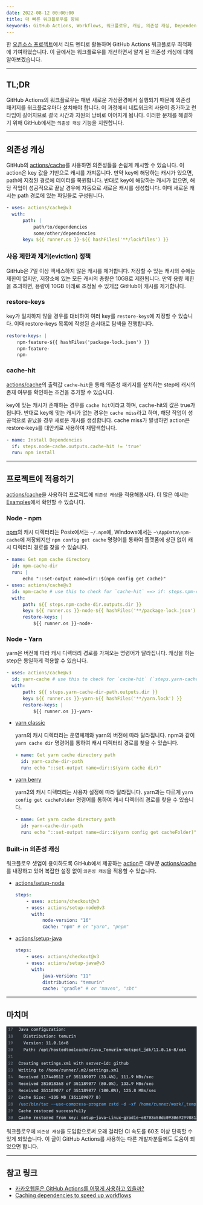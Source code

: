 ```yaml
---
date: 2022-08-12 00:00:00
title: 더 빠른 워크플로우를 향해
keywords: GitHub Actions, Workflows, 워크플로우, 캐싱, 의존성 캐싱, Dependency Caching, cache
---
```


한 [오픈소스 프로젝트](https://github.com/fosslight/fosslight)에서 리드 멘티로 활동하며 GitHub Actions 워크플로우 최적화에 기여하였습니다.
이 글에서는 워크플로우를 개선하면서 알게 된 의존성 캐싱에 대해 알아보겠습니다.

<!-- end -->

---

## TL;DR

GitHub Actions의 워크플로우는 매번 새로운 가상환경에서 실행되기 때문에 의존성 패키지를 워크플로우마다 설치해야 합니다.
이 과정에서 네트워크의 사용이 증가하고 런타임이 길어지므로 결국 시간과 자원의 낭비로 이어지게 됩니다.
이러한 문제를 해결하기 위해 GitHub에서는 `의존성 캐싱` 기능을 지원합니다.

---

## 의존성 캐싱

GitHub의 [actions/cache](https://github.com/actions/cache)를 사용하면 의존성들을 손쉽게 캐시할 수 있습니다.
이 action은 key 값을 기반으로 캐시를 가져옵니다. 만약 key에 해당하는 캐시가 있으면, path에 지정된 경로에 데이터를 복원합니다.
반대로 key에 해당하는 캐시가 없으면, 해당 작업이 성공적으로 끝날 경우에 자동으로 새로운 캐시를 생성합니다. 이때 새로운 캐시는 path 경로에 있는 파일들로 구성됩니다.

```yml
- uses: actions/cache@v3
  with:
      path: |
          path/to/dependencies
          some/other/dependencies
      key: ${{ runner.os }}-${{ hashFiles('**/lockfiles') }}
```

### 사용 제한과 제거(eviction) 정책

GitHub은 7일 이상 액세스하지 않은 캐시를 제거합니다.
저장할 수 있는 캐시의 수에는 제한이 없지만, 저장소에 있는 모든 캐시의 총량은 10GB로 제한됩니다.
만약 용량 제한을 초과하면, 용량이 10GB 아래로 조정될 수 있게끔 GitHub이 캐시를 제거합니다.

### restore-keys

key가 일치하지 않을 경우를 대비하여 여러 key를 `restore-keys`에 지정할 수 있습니다.
이때 restore-keys 목록에 작성된 순서대로 탐색을 진행합니다.

```yml
restore-keys: |
    npm-feature-${{ hashFiles('package-lock.json') }}
    npm-feature-
    npm-
```

### cache-hit

[actions/cache](https://github.com/actions/cache)의 출력값 `cache-hit`을 통해 의존성 패키지를 설치하는 step에 캐시의 존재 여부를 확인하는 조건을 추가할 수 있습니다.

key에 맞는 캐시가 존재하는 경우를 `cache hit`이라고 하며, cache-hit의 값은 true가 됩니다.
반대로 key에 맞는 캐시가 없는 경우는 `cache miss`라고 하며, 해당 작업이 성공적으로 끝났을 경우 새로운 캐시를 생성합니다.
cache miss가 발생하면 action은 restore-keys를 대안키로 사용하여 재탐색합니다.

```yml
- name: Install Dependencies
  if: steps.node-cache.outputs.cache-hit != 'true'
  run: npm install
```

---

## 프로젝트에 적용하기

[actions/cache](https://github.com/actions/cache)을 사용하여 프로젝트에 `의존성 캐싱`을 적용해봅시다.
더 많은 예시는 [Examples](https://github.com/actions/cache/blob/main/examples.md)에서 확인할 수 있습니다.

### Node - npm

[npm](https://www.npmjs.com)의 캐시 디렉터리는 Posix에서는 `~/.npm`에, Windows에서는 `~\AppData\npm-cache`에 저장되지만
`npm config get cache` 명령어를 통하여 플랫폼에 상관 없이 캐시 디렉터리 경로를 찾을 수 있습니다.

```yml
- name: Get npm cache directory
  id: npm-cache-dir
  run: |
      echo "::set-output name=dir::$(npm config get cache)"
- uses: actions/cache@v3
  id: npm-cache # use this to check for `cache-hit` ==> if: steps.npm-cache.outputs.cache-hit != 'true'
  with:
      path: ${{ steps.npm-cache-dir.outputs.dir }}
      key: ${{ runner.os }}-node-${{ hashFiles('**/package-lock.json') }}
      restore-keys: |
          ${{ runner.os }}-node-
```

### Node - Yarn

yarn은 버전에 따라 캐시 디렉터리 경로를 가져오는 명령어가 달라집니다.
캐싱을 하는 step은 동일하게 적용할 수 있습니다.

```yml
- uses: actions/cache@v3
  id: yarn-cache # use this to check for `cache-hit` (`steps.yarn-cache.outputs.cache-hit != 'true'`)
  with:
      path: ${{ steps.yarn-cache-dir-path.outputs.dir }}
      key: ${{ runner.os }}-yarn-${{ hashFiles('**/yarn.lock') }}
      restore-keys: |
          ${{ runner.os }}-yarn-
```

-   [yarn classic](https://classic.yarnpkg.com/lang/en/)

    yarn의 캐시 디렉터리는 운영체제와 yarn의 버전에 따라 달라집니다.
    npm과 같이 `yarn cache dir` 명령어를 통하여 캐시 디렉터리 경로를 찾을 수 있습니다.

    ```yml
    - name: Get yarn cache directory path
      id: yarn-cache-dir-path
      run: echo "::set-output name=dir::$(yarn cache dir)"
    ```

-   [yarn berry](https://yarnpkg.com)

    yarn2의 캐시 디렉터리는 사용자 설정에 따라 달라집니다.
    yarn과는 다르게 `yarn config get cacheFolder` 명령어를 통하여 캐시 디렉터리 경로를 찾을 수 있습니다.

    ```yml
    - name: Get yarn cache directory path
      id: yarn-cache-dir-path
      run: echo "::set-output name=dir::$(yarn config get cacheFolder)"
    ```

### Built-in 의존성 캐싱

워크플로우 셋업이 용이하도록 GitHub에서 제공하는 [action](https://github.com/actions?q=setup&type=all&language=&sort=setup)은 대부분
[actions/cache](https://github.com/actions/cache)를 내장하고 있어 복잡한 설정 없이 `의존성 캐싱`을 적용할 수 있습니다.

-   [actions/setup-node](https://github.com/actions/setup-node#caching-global-packages-data)

    ```yml
    steps:
        - uses: actions/checkout@v3
        - uses: actions/setup-node@v3
          with:
              node-version: "16"
              cache: "npm" # or "yarn", "pnpm"
    ```

-   [actions/setup-java](https://github.com/actions/setup-java#caching-packages-dependencies)
    ```yml
    steps:
        - uses: actions/checkout@v3
        - uses: actions/setup-java@v3
          with:
              java-version: "11"
              distribution: "temurin"
              cache: "gradle" # or "maven", "sbt"
    ```

---

## 마치며

![워크플로우에서 335MB의 캐시를 복원한 모습](gradle-cache.png "워크플로우에서 **335MB**의 캐시를 복원한 모습")

워크플로우에 `의존성 캐싱`을 도입함으로써 오래 걸리던 CI 속도를 60초 이상 단축할 수 있게 되었습니다.
이 글이 GitHub Actions를 사용하는 다른 개발자분들께도 도움이 되었으면 합니다.

---

## 참고 링크

-   [카카오웹툰은 GitHub Actions를 어떻게 사용하고 있을까?](https://fe-developers.kakaoent.com/2022/220106-github-actions/)
-   [Caching dependencies to speed up workflows](https://docs.github.com/en/actions/using-workflows/caching-dependencies-to-speed-up-workflows)
